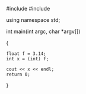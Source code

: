

#include <cstdlib>
#include <iostream>


using namespace std;

int main(int argc, char *argv[])

{

    float f = 3.14;
    int x = (int) f;

    cout << x << endl;
    return 0;
    
}
